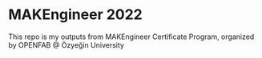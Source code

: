 # MAKEngineer 2022

This repo is my outputs from MAKEngineer Certificate Program, organized by OPENFAB @ Özyeğin University
